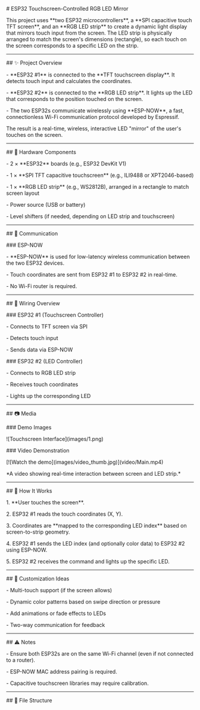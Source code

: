 \# ESP32 Touchscreen-Controlled RGB LED Mirror



This project uses \*\*two ESP32 microcontrollers\*\*, a \*\*SPI capacitive touch TFT screen\*\*, and an \*\*RGB LED strip\*\* to create a dynamic light display that mirrors touch input from the screen. The LED strip is physically arranged to match the screen's dimensions (rectangle), so each touch on the screen corresponds to a specific LED on the strip.



---



\## ✨ Project Overview



\- \*\*ESP32 #1\*\* is connected to the \*\*TFT touchscreen display\*\*. It detects touch input and calculates the coordinates.

\- \*\*ESP32 #2\*\* is connected to the \*\*RGB LED strip\*\*. It lights up the LED that corresponds to the position touched on the screen.

\- The two ESP32s communicate wirelessly using \*\*ESP-NOW\*\*, a fast, connectionless Wi-Fi communication protocol developed by Espressif.



The result is a real-time, wireless, interactive LED "mirror" of the user's touches on the screen.



---



\## 🧩 Hardware Components



\- 2 × \*\*ESP32\*\* boards (e.g., ESP32 DevKit V1)

\- 1 × \*\*SPI TFT capacitive touchscreen\*\* (e.g., ILI9488 or XPT2046-based)

\- 1 × \*\*RGB LED strip\*\* (e.g., WS2812B), arranged in a rectangle to match screen layout

\- Power source (USB or battery)

\- Level shifters (if needed, depending on LED strip and touchscreen)



---



\## 📡 Communication



\### ESP-NOW



\- \*\*ESP-NOW\*\* is used for low-latency wireless communication between the two ESP32 devices.

\- Touch coordinates are sent from ESP32 #1 to ESP32 #2 in real-time.

\- No Wi-Fi router is required.



---



\## 🔌 Wiring Overview



\### ESP32 #1 (Touchscreen Controller)

\- Connects to TFT screen via SPI

\- Detects touch input

\- Sends data via ESP-NOW



\### ESP32 #2 (LED Controller)

\- Connects to RGB LED strip

\- Receives touch coordinates

\- Lights up the corresponding LED



---



\## 📷 Media



\### Demo Images



!\[Touchscreen Interface](images/1.png)



\### Video Demonstration



\[!\[Watch the demo](images/video\_thumb.jpg)](video/Main.mp4)

\*A video showing real-time interaction between screen and LED strip.\*



---



\## 🚀 How It Works



1\. \*\*User touches the screen\*\*.

2\. ESP32 #1 reads the touch coordinates (X, Y).

3\. Coordinates are \*\*mapped to the corresponding LED index\*\* based on screen-to-strip geometry.

4\. ESP32 #1 sends the LED index (and optionally color data) to ESP32 #2 using ESP-NOW.

5\. ESP32 #2 receives the command and lights up the specific LED.



---



\## 🧠 Customization Ideas



\- Multi-touch support (if the screen allows)

\- Dynamic color patterns based on swipe direction or pressure

\- Add animations or fade effects to LEDs

\- Two-way communication for feedback



---



\## ⚠️ Notes



\- Ensure both ESP32s are on the same Wi-Fi channel (even if not connected to a router).

\- ESP-NOW MAC address pairing is required.

\- Capacitive touchscreen libraries may require calibration.



---



\## 📁 File Structure






